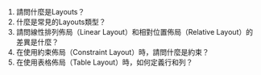 

1. 請問什麼是Layouts？
2. 什麼是常見的Layouts類型？
3. 請問線性排列佈局（Linear Layout）和相對位置佈局（Relative Layout）的差異是什麼？
4. 在使用約束佈局（Constraint Layout）時，請問什麼是約束？
5. 在使用表格佈局（Table Layout）時，如何定義行和列？